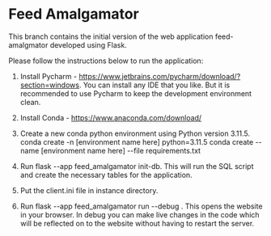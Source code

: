 # Feed Amalgamator

This branch contains the initial version of the web application feed-amalgmator developed using Flask.

Please follow the instructions below to run the application:

1. Install Pycharm - https://www.jetbrains.com/pycharm/download/?section=windows. You can install any IDE that you like. But it is recommended to use Pycharm to keep the development environment clean.

2. Install Conda - https://www.anaconda.com/download/

3.  Create a new conda python environment using Python version 3.11.5.
    conda create -n [environment name here] python=3.11.5
    conda create --name [environment name here] --file requirements.txt

4.  Run flask --app feed_amalgamator init-db. This will run the SQL script and create the necessary tables for the application. 

5.  Put the client.ini file in instance directory.

6.  Run flask --app feed_amalgamator run --debug . This opens the website in your browser. In debug you can make live changes in the code which will be reflected on to the website without having to restart the server. 

